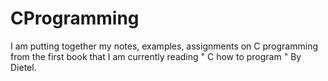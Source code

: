# CProgramming

I am putting together my notes, examples, assignments on C programming from the first book that I am currently reading 
" C how to program " By Dietel.

